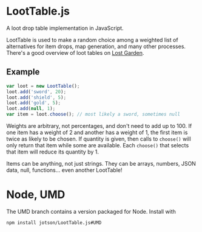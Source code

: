 # LootTable.js

A loot drop table implementation in JavaScript.

LootTable is used to make a random choice among a weighted list of alternatives for item drops,
map generation, and many other processes. There's a good overview of loot tables on
[Lost Garden](http://www.lostgarden.com/2014/12/loot-drop-tables.html).

## Example

```javascript
var loot = new LootTable();
loot.add('sword', 20);
loot.add('shield', 5);
loot.add('gold', 5);
loot.add(null, 1);
var item = loot.choose(); // most likely a sword, sometimes null
```

Weights are arbitrary, not percentages, and don't need to add up to 100.
If one item has a weight of 2 and another has a weight of 1, the first item
is twice as likely to be chosen. If quantity is given, then calls to `choose()`
will only return that item while some are available. Each `choose()` that
selects that item will reduce its quantity by 1.

Items can be anything, not just strings. They can be arrays, numbers, JSON
data, null, functions... even another LootTable!

# Node, UMD

The UMD branch contains a version packaged for Node. Install with

`npm install jotson/LootTable.js#UMD`
